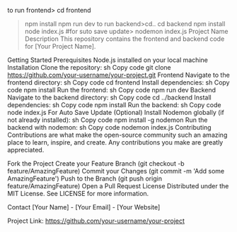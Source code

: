 to run frontend> cd frontend
>npm install
>npm run dev
to run backend>cd..
>cd backend
>npm install
>node index.js
#for suto save update>
>nodemon index.js
Project Name
Description
This repository contains the frontend and backend code for [Your Project Name].

Getting Started
Prerequisites
Node.js installed on your local machine
Installation
Clone the repository:
sh
Copy code
git clone https://github.com/your-username/your-project.git
Frontend
Navigate to the frontend directory:
sh
Copy code
cd frontend
Install dependencies:
sh
Copy code
npm install
Run the frontend:
sh
Copy code
npm run dev
Backend
Navigate to the backend directory:
sh
Copy code
cd ../backend
Install dependencies:
sh
Copy code
npm install
Run the backend:
sh
Copy code
node index.js
For Auto Save Update (Optional)
Install Nodemon globally (if not already installed):
sh
Copy code
npm install -g nodemon
Run the backend with nodemon:
sh
Copy code
nodemon index.js
Contributing
Contributions are what make the open-source community such an amazing place to learn, inspire, and create. Any contributions you make are greatly appreciated.

Fork the Project
Create your Feature Branch (git checkout -b feature/AmazingFeature)
Commit your Changes (git commit -m 'Add some AmazingFeature')
Push to the Branch (git push origin feature/AmazingFeature)
Open a Pull Request
License
Distributed under the MIT License. See LICENSE for more information.

Contact
[Your Name] - [Your Email] - [Your Website]

Project Link: https://github.com/your-username/your-project